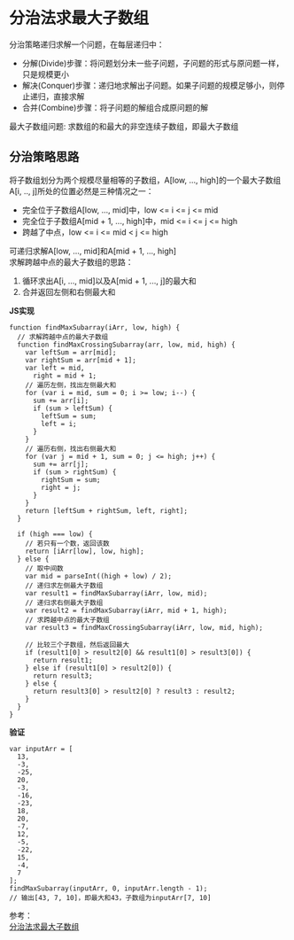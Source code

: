 # 分治法求最大子数组
分治策略递归求解一个问题，在每层递归中：  
- 分解(Divide)步骤：将问题划分未一些子问题，子问题的形式与原问题一样，只是规模更小
- 解决(Conquer)步骤：递归地求解出子问题。如果子问题的规模足够小，则停止递归，直接求解
- 合并(Combine)步骤：将子问题的解组合成原问题的解

最大子数组问题: 求数组的和最大的非空连续子数组，即最大子数组

## 分治策略思路
将子数组划分为两个规模尽量相等的子数组，A[low, ..., high]的一个最大子数组A[i, .., j]所处的位置必然是三种情况之一：
- 完全位于子数组A[low, ..., mid]中，low <= i <= j <= mid
- 完全位于子数组A[mid + 1, ..., high]中，mid <= i <= j <= high
- 跨越了中点，low <= i <= mid < j <= high

可递归求解A[low, ..., mid]和A[mid + 1, ..., high]  
求解跨越中点的最大子数组的思路：  
1. 循环求出A[i, ..., mid]以及A[mid + 1, ..., j]的最大和
2. 合并返回左侧和右侧最大和

**JS实现**
``` 
function findMaxSubarray(iArr, low, high) {
  // 求解跨越中点的最大子数组
  function findMaxCrossingSubarray(arr, low, mid, high) {
    var leftSum = arr[mid];
    var rightSum = arr[mid + 1];
    var left = mid,
      right = mid + 1;
    // 遍历左侧，找出左侧最大和
    for (var i = mid, sum = 0; i >= low; i--) {
      sum += arr[i];
      if (sum > leftSum) {
        leftSum = sum;
        left = i;
      }
    }
    // 遍历右侧，找出右侧最大和
    for (var j = mid + 1, sum = 0; j <= high; j++) {
      sum += arr[j];
      if (sum > rightSum) {
        rightSum = sum;
        right = j;
      }
    }
    return [leftSum + rightSum, left, right];
  }

  if (high === low) {
    // 若只有一个数，返回该数
    return [iArr[low], low, high];
  } else {
    // 取中间数
    var mid = parseInt((high + low) / 2);
    // 递归求左侧最大子数组
    var result1 = findMaxSubarray(iArr, low, mid);
    // 递归求右侧最大子数组
    var result2 = findMaxSubarray(iArr, mid + 1, high);
    // 求跨越中点的最大子数组
    var result3 = findMaxCrossingSubarray(iArr, low, mid, high);

    // 比较三个子数组，然后返回最大
    if (result1[0] > result2[0] && result1[0] > result3[0]) {
      return result1;
    } else if (result1[0] > result2[0]) {
      return result3;
    } else {
      return result3[0] > result2[0] ? result3 : result2;
    }
  }
}
```

**验证**  
``` 
var inputArr = [
  13,
  -3,
  -25,
  20,
  -3,
  -16,
  -23,
  18,
  20,
  -7,
  12,
  -5,
  -22,
  15,
  -4,
  7
];
findMaxSubarray(inputArr, 0, inputArr.length - 1);
// 输出[43, 7, 10]，即最大和43，子数组为inputArr[7, 10]
```

参考：  
[分治法求最大子数组](https://godbasin.github.io/front-end-playground/front-end-addon/simple-algorithm/8-find-maximum-subarray.html#js-%E5%AE%9E%E7%8E%B0)
